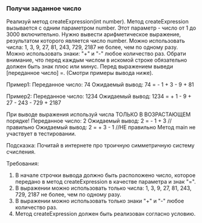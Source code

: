 
### Получи заданное число

Реализуй метод createExpression(int number).
Метод createExpression вызывается с одним параметром number. Этот параметр - число от 1 до 3000 включительно.
Нужно вывести арифметическое выражение, результатом которого является число number.
Можно использовать числа: 1, 3, 9, 27, 81, 243, 729, 2187 не более, чем по одному разу.
Можно использовать знаки: &quot;+&quot; и &quot;-&quot; любое количество раз.
Обрати внимание, что перед каждым числом в искомой строке обязательно должен быть знак плюс или минус.
Перед выражением выведи [переданное число] =. (Смотри примеры вывода ниже).

Пример1:
Переданное число: 74
Ожидаемый вывод: 74 = - 1 + 3 - 9 + 81

Пример2:
Переданное число: 1234
Ожидаемый вывод: 1234 = + 1 - 9 + 27 - 243 - 729 + 2187

При выводе выражения используй числа ТОЛЬКО В ВОЗРАСТАЮЩЕМ порядке!
Переданное число: 2
Ожидаемый вывод: 2 = - 1 + 3        //правильно
Ожидаемый вывод: 2 = + 3 - 1        //НЕ правильно
Метод main не участвует в тестировании.

Подсказка:
Почитай в интернете про троичную симметричную систему счисления.


Требования:
1.	В начале строчки вывода должно быть расположено число, которое передано в метод createExpression в качестве параметра и знак &quot;=&quot;.
2.	В выражении можно использовать только числа: 1, 3, 9, 27, 81, 243, 729, 2187 не более, чем по одному разу.
3.	В выражении можно использовать только знаки &quot;+&quot; и &quot;-&quot; любое количество раз.
4.	Метод createExpression должен быть реализован согласно условию.


